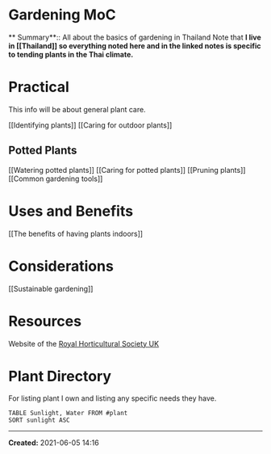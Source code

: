 # Gardening MoC
** Summary**:: All about the basics of gardening in Thailand
Note that **I live in [[Thailand]] so everything noted here and in the linked notes is specific to tending plants in the Thai climate.**


# Practical
This info will be about general plant care.

[[Identifying plants]]
[[Caring for outdoor plants]]

## Potted Plants

[[Watering potted plants]]
[[Caring for potted plants]]
[[Pruning plants]]
[[Common gardening tools]]


# Uses and Benefits
[[The benefits of having plants indoors]]


# Considerations
[[Sustainable gardening]]


# Resources
Website of the [Royal Horticultural Society UK](https://www.rhs.org.uk)


# Plant Directory
For listing plant I own and listing any specific needs they have.


```dataview
TABLE Sunlight, Water FROM #plant
SORT sunlight ASC
```


---


**Created:** 2021-06-05  14:16